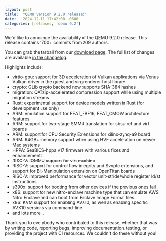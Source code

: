 ```yaml
---
layout: post
title:  "QEMU version 9.2.0 released"
date:   2024-12-11 17:42:00 -0600
categories: [releases, 'qemu 9.2']
---
```

We'd like to announce the availability of the QEMU 9.2.0 release. This release contains 1700+ commits from 209 authors.

You can grab the tarball from our [download page](https://www.qemu.org/download/#source). The full list of changes are available [in the changelog](https://wiki.qemu.org/ChangeLog/9.2).

Highlights include:

 * virtio-gpu: support for 3D acceleration of Vulkan applications via Venus Vulkan driver in the guest and virglrenderer host library
 * crypto: GLib crypto backend now supports SHA-384 hashes
 * migration: QATzip-accelerated compression support while using multiple migration streams
 * Rust: experimental support for device models written in Rust (for development use only)
 * ARM: emulation support for FEAT_EBF16, FEAT_CMOW architecture features
 * ARM: support for two-stage SMMU translation for sbsa-ref and virt boards
 * ARM: support for CPU Security Extensions for xilinx-zynq-a9 board
 * ARM: 64GB+ memory support when using HVF acceleration on newer Mac systems
 * HPPA: SeaBIOS-hppa v17 firmware with various fixes and enhancements
 * RISC-V: IOMMU support for virt machine
 * RISC-V: support for control flow integrity and Svvptc extensions, and support for Bit-Manipulation extension on OpenTitan boards
 * RISC-V: improved performance for vector unit-stride/whole register ld/st instructions
 * s390x: support for booting from other devices if the previous ones fail
 * x86: support for new nitro-enclave machine type that can emulate AWS Nitro Enclave and can boot from Enclave Image Format files.
 * x86: KVM support for enabling AVX10, as well as enabling specific AVX10 versions via command-line
 * and lots more...

Thank you to everybody who contributed to this release, whether that was by writing code, reporting bugs, improving documentation, testing, or providing the project with CI resources. We couldn't do these without you!
